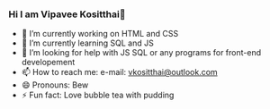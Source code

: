 ### Hi I am Vipavee Kositthai👋

- 🔭 I’m currently working on HTML and CSS
- 🌱 I’m currently learning SQL and JS
- 🤔 I’m looking for help with JS SQL or any programs for front-end developement 
- 📫 How to reach me: e-mail: vkositthai@outlook.com
- 😄 Pronouns: Bew
- ⚡ Fun fact: Love bubble tea with pudding 

